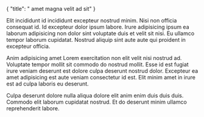 {
  "title": " amet magna velit ad sit"
}

Elit incididunt id incididunt excepteur nostrud minim. Nisi non officia consequat id. Id excepteur dolor ipsum labore. Irure adipisicing ipsum ea laborum adipisicing non dolor sint voluptate duis et velit sit nisi. Eu ullamco tempor laborum cupidatat. Nostrud aliquip sint aute aute qui proident in excepteur officia.

Anim adipisicing amet Lorem exercitation non elit velit nisi nostrud ad. Voluptate tempor mollit sit commodo do nostrud mollit. Esse id est fugiat irure veniam deserunt est dolore culpa deserunt nostrud dolor. Excepteur ea amet adipisicing est aute veniam consectetur id est. Elit minim amet in irure est ad culpa laboris eu deserunt.

Culpa deserunt dolore nulla aliqua dolore elit anim enim duis duis duis. Commodo elit laborum cupidatat nostrud. Et do deserunt minim ullamco reprehenderit labore.
